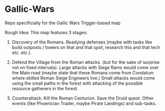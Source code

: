 Gallic-Wars
===========

Repo specificially for the Gallic Wars Trigger-based map

Rough Idea:
This map features 3 stages:

1. Discovery of the Romans. Readying defenses (maybe with tasks like build outposts / towers on that and that spot, research this and that tech etc. etc.).

2. Defend the Village from the Roman attacks. (but for the sake of surprise not on fixed intervals). Large attacks with Siege Rams would come over the Main road (maybe state that these Romans come from Condatum where skilled Roman Siege Engineers live.) Small attacks would come using the small paths in the forest with attacking of the possible resource gatherers in the forest.

3. Counterattack. Kill the Roman Centurion. Save the Druid quest. Other events (like Phoenician Trader, maybe Pirate Landings) and sub-tasks.